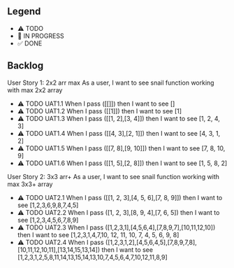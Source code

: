 ## Legend

- ⚠ TODO
- 🚧 IN PROGRESS
- ✅ DONE

## Backlog

User Story 1: 2x2 arr max
As a user, I want to see snail function working with max 2x2 array

- ⚠ TODO UAT1.1 When I pass ([[]]) then I want to see []
- ⚠ TODO UAT1.2 When I pass ([[1]]) then I want to see [1]
- ⚠ TODO UAT1.3 When I pass ([[1, 2],[3, 4]]) then I want to see [1, 2, 4, 3]
- ⚠ TODO UAT1.4 When I pass ([[4, 3],[2, 1]]) then I want to see [4, 3, 1, 2]
- ⚠ TODO UAT1.5 When I pass ([[7, 8],[9, 10]]) then I want to see [7, 8, 10, 9]
- ⚠ TODO UAT1.6 When I pass ([[1, 5],[2, 8]]) then I want to see [1, 5, 8, 2]

User Story 2: 3x3 arr+
As a user, I want to see snail function working with max 3x3+ array

- ⚠ TODO UAT2.1 When I pass ([[1, 2, 3],[4, 5, 6],[7, 8, 9]]) then I want to see [1,2,3,6,9,8,7,4,5]
- ⚠ TODO UAT2.2 When I pass ([1, 2, 3],[8, 9, 4],[7, 6, 5]) then I want to see [1,2,3,4,5,6,7,8,9]
- ⚠ TODO UAT2.3 When I pass ([1,2,3,1],[4,5,6,4],[7,8,9,7],[10,11,12,10]) then I want to see [1,2,3,1,4,7,10, 12, 11, 10, 7, 4, 5, 6, 9, 8]
- ⚠ TODO UAT2.4 When I pass ([1,2,3,1,2],[4,5,6,4,5],[7,8,9,7,8],[10,11,12,10,11],[13,14,15,13,14]) then I want to see [1,2,3,1,2,5,8,11,14,13,15,14,13,10,7,4,5,6,4,7,10,12,11,8,9]
